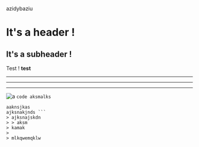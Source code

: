 azidybaziu
# It's a header !
## It's a subheader !
Test ! **test**
***
---
______
![a](http://a.com)
` code aksmalks `
``` akjsajkndasj
aaknsjkas
ajksnakjnds ```
> ajksnajskdn
> > aksm
> kamak
>
> mlkqwemqklw
